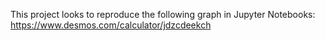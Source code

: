 This project looks to reproduce the following graph in Jupyter Notebooks: https://www.desmos.com/calculator/jdzcdeekch
